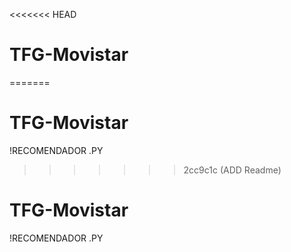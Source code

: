 <<<<<<< HEAD
# TFG-Movistar
=======
# TFG-Movistar

!RECOMENDADOR .PY
>>>>>>> 2cc9c1c (ADD Readme)
# TFG-Movistar

!RECOMENDADOR .PY

